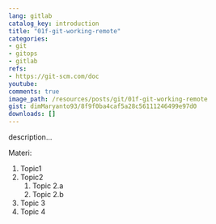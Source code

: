 ```yaml
---
lang: gitlab
catalog_key: introduction
title: "01f-git-working-remote"
categories:
- git
- gitops
- gitlab
refs: 
- https://git-scm.com/doc
youtube: 
comments: true
image_path: /resources/posts/git/01f-git-working-remote
gist: dimMaryanto93/8f9f0ba4caf5a28c56111246499e97d0
downloads: []
---
```



description...

<!--more-->

Materi: 

1. Topic1
2. Topic2
    1. Topic 2.a
    2. Topic 2.b
3. Topic 3
4. Topic 4
